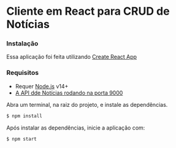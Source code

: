 # Cliente em React para CRUD de Notícias


### Instalação
Essa aplicação foi feita utilizando [Create React App](https://github.com/facebook/create-react-app)

### Requisitos
- Requer [Node.js](https://nodejs.org/) v14+ 
- [A API dde Notícias rodando na porta 9000](https://github.com/danielsidev/api-news-edg)

Abra um terminal, na raiz do projeto, e instale as dependências. 
```sh
$ npm install 
```

Após instalar as dependências, inicie a aplicação com:
```sh
$ npm start
```